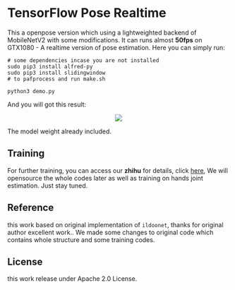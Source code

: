 # TensorFlow Pose Realtime

This a openpose version which using a lightweighted backend of MobileNetV2 with some modifications.
It can runs almost **50fps** on GTX1080 - A realtime version of pose estimation. Here you can simply
run:

```
# some dependencies incase you are not installed
sudo pip3 install alfred-py
sudo pip3 install slidingwindow
# to pafprocess and run make.sh

python3 demo.py
```

And you will got this result:

<p align="center">
  <img src="https://s2.ax1x.com/2019/03/26/ANOJRf.gif">
</p>



The model weight already included.

## Training

For further training, you can access our **zhihu** for details, click
[here](http://zhuanlan.zhihu.com/ai-man), We will opensource the whole codes later as well as
training on hands joint estimation. Just stay tuned.


## Reference

this work based on original implementation of `ildoonet`,  thanks for original author excellent
work.. We made some changes to original code which contains whole structure and some training codes.

## License

this work release under Apache 2.0 License.
